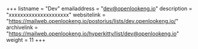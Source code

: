 +++
listname = "Dev"
emailaddress = "dev@openlookeng.io"
description = "xxxxxxxxxxxxxxxxxxxxx"
websitelink = "https://mailweb.openlookeng.io/postorius/lists/dev.openlookeng.io/"
archivelink = "https://mailweb.openlookeng.io/hyperkitty/list/dev@openlookeng.io"
weight = 11
+++
